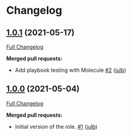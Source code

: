 # Changelog

## [1.0.1](https://github.com/julb/ansible-prometheus-node-exporter/tree/1.0.1) (2021-05-17)

[Full Changelog](https://github.com/julb/ansible-prometheus-node-exporter/compare/1.0.0...1.0.1)

**Merged pull requests:**

- Add playbook testing with Molecule [\#2](https://github.com/julb/ansible-prometheus-node-exporter/pull/2) ([julb](https://github.com/julb))

## [1.0.0](https://github.com/julb/ansible-prometheus-node-exporter/tree/1.0.0) (2021-05-04)

[Full Changelog](https://github.com/julb/ansible-prometheus-node-exporter/compare/latest...1.0.0)

**Merged pull requests:**

- Initial version of the role. [\#1](https://github.com/julb/ansible-prometheus-node-exporter/pull/1) ([julb](https://github.com/julb))



